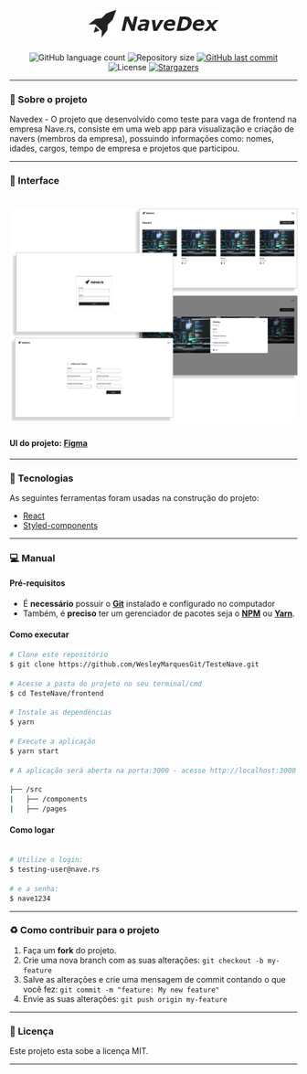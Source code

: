 <h1 align="center">
    <img alt="logo" title="logo" src="assets/logo.png" />
</h1>

<p align="center">
  <img alt="GitHub language count" src="https://img.shields.io/github/languages/count/WesleyMarquesGit/TesteNave?color=%2304D361">

  <img alt="Repository size" src="https://img.shields.io/github/repo-size/WesleyMarquesGit/TesteNave">
  
  <a href="https://github.com/WesleyMarquesGit/TesteNave/commits/master">
    <img alt="GitHub last commit" src="https://img.shields.io/github/last-commit/WesleyMarquesGit/TesteNave">
  </a>

  <img alt="License" src="https://img.shields.io/badge/license-MIT-brightgreen">
   <a href="https://github.com/WesleyMarquesGit/TesteNave/stargazers">
    <img alt="Stargazers" src="https://img.shields.io/github/stars/WesleyMarquesGit/TesteNave?style=social">
  </a>
</p>

---

### :rocket: Sobre o projeto

Navedex - O projeto que desenvolvido como teste para vaga de frontend na empresa Nave.rs, consiste em uma web app para visualização e criação de navers (membros da empresa), possuindo informações como: nomes, idades, cargos, tempo de empresa e projetos que participou.

---

### 🎨 Interface

<h1 align="center">
  <img alt="interface" title="interface" src="assets/UI.png" width='800px'>
</h1>

#### UI do projeto: [Figma](https://www.figma.com/file/II8UDFm2uJFZaD0FOPcinP/Teste-Fornt-End?node-id=0%3A1)

---

### :space_invader: Tecnologias

As seguintes ferramentas foram usadas na construção do projeto:

- [React][reactjs]
- [Styled-components][styledcomponents]

---

### :computer: Manual

#### Pré-requisitos

- É **necessário** possuir o **[Git][git]** instalado e configurado no computador
- Também, é **preciso** ter um gerenciador de pacotes seja o **[NPM][npm]** ou **[Yarn][yarn]**.

#### Como executar

```bash
# Clone este repositório
$ git clone https://github.com/WesleyMarquesGit/TesteNave.git

# Acesse a pasta do projeto no seu terminal/cmd
$ cd TesteNave/frontend

# Instale as dependências
$ yarn

# Execute a aplicação
$ yarn start

# A aplicação será aberta na porta:3000 - acesse http://localhost:3000

├── /src
|   ├── /components
|   ├── /pages

```

#### Como logar

```bash

# Utilize o login:
$ testing-user@nave.rs

# e a senha:
$ nave1234

```

---

### :recycle: Como contribuir para o projeto

1. Faça um **fork** do projeto.
2. Crie uma nova branch com as suas alterações: `git checkout -b my-feature`
3. Salve as alterações e crie uma mensagem de commit contando o que você fez: `git commit -m "feature: My new feature"`
4. Envie as suas alterações: `git push origin my-feature`

---

### :page_with_curl: Licença

Este projeto esta sobe a licença MIT.

---

[yarn]: https://yarnpkg.com/
[npm]: https://www.npmjs.com/
[reactjs]: https://reactjs.org
[styledcomponents]: https://styled-components.com/docs/basics
[git]: https://git-scm.com/
[license]: https://opensource.org/licenses/MIT
